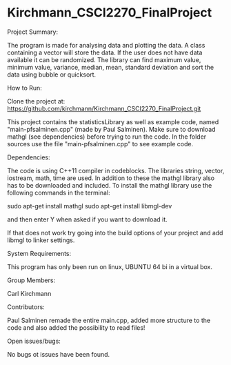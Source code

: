 # Kirchmann_CSCI2270_FinalProject

Project	Summary:

The program is made for analysing data and plotting the data. A class containing a vector will store the data.
If the user does not have data available it can be randomized. The library can find maximum value, minimum value,
variance, median, mean, standard deviation and sort the data using bubble or quicksort.


How to Run:

Clone the project at:
https://github.com/kirchmann/Kirchmann_CSCI2270_FinalProject.git

This project contains the statisticsLibrary as well as example code, named "main-pfsalminen.cpp" (made by Paul Salminen). Make sure to download mathgl (see dependencies) 
before trying to run the code. In the folder sources use the file "main-pfsalminen.cpp" to see example code.



Dependencies:

The code is using C++11 compiler in codeblocks. The libraries string, vector, iostream, math, time are used. In addition to these the mathgl library 
also has to be downloaded and included.
To install the mathgl library use the following commands in the terminal:

sudo apt-get install mathgl
sudo apt-get install libmgl-dev

and then enter Y when asked if you want to download it.

If that does not work try going into the build options of your project and add libmgl to linker settings.


System	Requirements:

This program has only been run on linux, UBUNTU 64 bi in a virtual box.


Group	Members:

Carl Kirchmann


Contributors:

Paul Salminen remade the entire main.cpp, added more structure to the code and also added the possibility to read files! 

Open issues/bugs:

No bugs ot issues have been found.